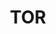 ---
title: TOR
crosslinks:
- autotldr
- onions
- emailprivacy
- DarkNetMarkets
- privacy
- IAmA
- tails
- xkcd
- security
- Piracy
- Bitcoin
- linux
- AskPhysics
- privacytoolsIO
- programming
- torrents
- AskReddit
- hacking
- howto
- houston
---